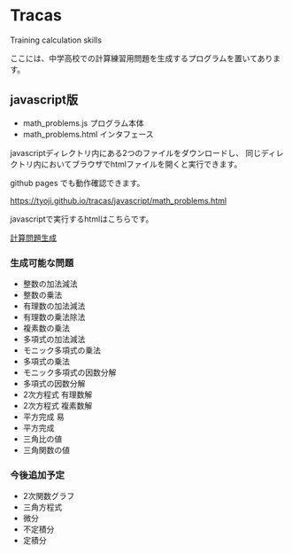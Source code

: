 # Tracas
Training calculation skills

ここには、中学高校での計算練習用問題を生成するプログラムを置いてあります。

## javascript版

- math_problems.js  プログラム本体
- math_problems.html  インタフェース

javascriptディレクトリ内にある2つのファイルをダウンロードし、
同じディレクトリ内においてブラウザでhtmlファイルを開くと実行できます。

github pages でも動作確認できます。

https://tyoji.github.io/tracas/javascript/math_problems.html


javascriptで実行するhtmlはこちらです。

[計算問題生成](javascript/math_problems.html "計算問題生成")


### 生成可能な問題
- 整数の加法減法
- 整数の乗法
- 有理数の加法減法
- 有理数の乗法除法
- 複素数の乗法
- 多項式の加法減法
- モニック多項式の乗法
- 多項式の乗法
- モニック多項式の因数分解
- 多項式の因数分解
- 2次方程式 有理数解
- 2次方程式 複素数解
- 平方完成 易
- 平方完成
- 三角比の値
- 三角関数の値

### 今後追加予定
- 2次関数グラフ
- 三角方程式
- 微分
- 不定積分
- 定積分

